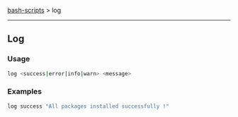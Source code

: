 [bash-scripts](../..) > log

---

## Log

### Usage

```bash
log <success|error|info|warn> <message>
```

### Examples

```bash
log success "All packages installed successfully !"
```
